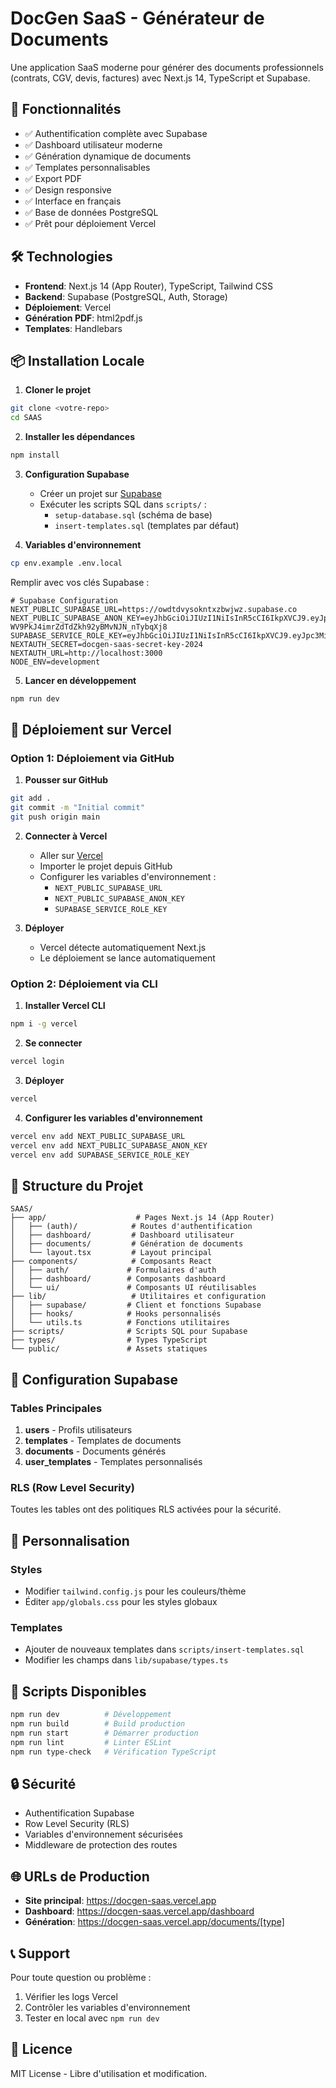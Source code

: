 # DocGen SaaS - Générateur de Documents

Une application SaaS moderne pour générer des documents professionnels (contrats, CGV, devis, factures) avec Next.js 14, TypeScript et Supabase.

## 🚀 Fonctionnalités

- ✅ Authentification complète avec Supabase
- ✅ Dashboard utilisateur moderne
- ✅ Génération dynamique de documents
- ✅ Templates personnalisables
- ✅ Export PDF
- ✅ Design responsive
- ✅ Interface en français
- ✅ Base de données PostgreSQL
- ✅ Prêt pour déploiement Vercel

## 🛠️ Technologies

- **Frontend**: Next.js 14 (App Router), TypeScript, Tailwind CSS
- **Backend**: Supabase (PostgreSQL, Auth, Storage)
- **Déploiement**: Vercel
- **Génération PDF**: html2pdf.js
- **Templates**: Handlebars

## 📦 Installation Locale

1. **Cloner le projet**
```bash
git clone <votre-repo>
cd SAAS
```

2. **Installer les dépendances**
```bash
npm install
```

3. **Configuration Supabase**
   - Créer un projet sur [Supabase](https://supabase.com)
   - Exécuter les scripts SQL dans `scripts/` :
     - `setup-database.sql` (schéma de base)
     - `insert-templates.sql` (templates par défaut)

4. **Variables d'environnement**
```bash
cp env.example .env.local
```
Remplir avec vos clés Supabase :
```env
# Supabase Configuration
NEXT_PUBLIC_SUPABASE_URL=https://owdtdvysokntxzbwjwz.supabase.co
NEXT_PUBLIC_SUPABASE_ANON_KEY=eyJhbGciOiJIUzI1NiIsInR5cCI6IkpXVCJ9.eyJpc3MiOiJzdXBhYmFzZSIsInJlZiI6Im93ZHRkdnlzb2tudHh6YmZ3anp3Iiwicm9sZSI6ImFub24iLCJpYXQiOjE3NTA1NDc0NjQsImV4cCI6MjA2NjEyMzQ2NH0.fgHLHBD-WV9PkJ4imrZdTdZkh92yBMvNJN_nTybqXj8
SUPABASE_SERVICE_ROLE_KEY=eyJhbGciOiJIUzI1NiIsInR5cCI6IkpXVCJ9.eyJpc3MiOiJzdXBhYmFzZSIsInJlZiI6Im93ZHRkdnlzb2tudHh6YmZ3anp3Iiwicm9sZSI6InNlcnZpY2Vfcm9sZSIsImlhdCI6MTc1MDU0NzQ2NCwiZXhwIjoyMDY2MTIzNDY0fQ.fjhsR6xSwHa5WNTuY53Bzc7GOCQfrTYTE916_RKF0N0
NEXTAUTH_SECRET=docgen-saas-secret-key-2024
NEXTAUTH_URL=http://localhost:3000
NODE_ENV=development
```

5. **Lancer en développement**
```bash
npm run dev
```

## 🚀 Déploiement sur Vercel

### Option 1: Déploiement via GitHub

1. **Pousser sur GitHub**
```bash
git add .
git commit -m "Initial commit"
git push origin main
```

2. **Connecter à Vercel**
   - Aller sur [Vercel](https://vercel.com)
   - Importer le projet depuis GitHub
   - Configurer les variables d'environnement :
     - `NEXT_PUBLIC_SUPABASE_URL`
     - `NEXT_PUBLIC_SUPABASE_ANON_KEY`
     - `SUPABASE_SERVICE_ROLE_KEY`

3. **Déployer**
   - Vercel détecte automatiquement Next.js
   - Le déploiement se lance automatiquement

### Option 2: Déploiement via CLI

1. **Installer Vercel CLI**
```bash
npm i -g vercel
```

2. **Se connecter**
```bash
vercel login
```

3. **Déployer**
```bash
vercel
```

4. **Configurer les variables d'environnement**
```bash
vercel env add NEXT_PUBLIC_SUPABASE_URL
vercel env add NEXT_PUBLIC_SUPABASE_ANON_KEY
vercel env add SUPABASE_SERVICE_ROLE_KEY
```

## 📁 Structure du Projet

```
SAAS/
├── app/                    # Pages Next.js 14 (App Router)
│   ├── (auth)/            # Routes d'authentification
│   ├── dashboard/         # Dashboard utilisateur
│   ├── documents/         # Génération de documents
│   └── layout.tsx         # Layout principal
├── components/            # Composants React
│   ├── auth/             # Formulaires d'auth
│   ├── dashboard/        # Composants dashboard
│   └── ui/               # Composants UI réutilisables
├── lib/                   # Utilitaires et configuration
│   ├── supabase/         # Client et fonctions Supabase
│   ├── hooks/            # Hooks personnalisés
│   └── utils.ts          # Fonctions utilitaires
├── scripts/              # Scripts SQL pour Supabase
├── types/                # Types TypeScript
└── public/               # Assets statiques
```

## 🔧 Configuration Supabase

### Tables Principales

1. **users** - Profils utilisateurs
2. **templates** - Templates de documents
3. **documents** - Documents générés
4. **user_templates** - Templates personnalisés

### RLS (Row Level Security)

Toutes les tables ont des politiques RLS activées pour la sécurité.

## 🎨 Personnalisation

### Styles
- Modifier `tailwind.config.js` pour les couleurs/thème
- Éditer `app/globals.css` pour les styles globaux

### Templates
- Ajouter de nouveaux templates dans `scripts/insert-templates.sql`
- Modifier les champs dans `lib/supabase/types.ts`

## 📝 Scripts Disponibles

```bash
npm run dev          # Développement
npm run build        # Build production
npm run start        # Démarrer production
npm run lint         # Linter ESLint
npm run type-check   # Vérification TypeScript
```

## 🔒 Sécurité

- Authentification Supabase
- Row Level Security (RLS)
- Variables d'environnement sécurisées
- Middleware de protection des routes

## 🌐 URLs de Production

- **Site principal**: https://docgen-saas.vercel.app
- **Dashboard**: https://docgen-saas.vercel.app/dashboard
- **Génération**: https://docgen-saas.vercel.app/documents/[type]

## 📞 Support

Pour toute question ou problème :
1. Vérifier les logs Vercel
2. Contrôler les variables d'environnement
3. Tester en local avec `npm run dev`

## 📄 Licence

MIT License - Libre d'utilisation et modification. 